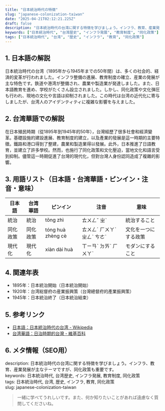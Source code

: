 ```yaml
---
title: "日本統治時代の特徴"
slug: "japanese-colonization-taiwan"
date: "2025-04-21T02:12:21.225Z"
draft: false
description: "日本統治時代の台湾に関する特徴を学びましょう。インフラ、教育、産業発展が主なテーマですが、同化政策も重要です。"
keywords: ["日本統治時代", "台湾歴史", "インフラ発展", "教育制度", "同化政策"]
tags: ["日本統治時代", "台湾", "歴史", "インフラ", "教育", "同化政策"]
---
```


## 1. 日本語の解説  
日本統治時代の台湾（1895年から1945年までの50年間）は、多くの社会的、経済的変革が行われました。インフラ整備の進展、教育制度の確立、産業の発展が主な特色です。鉄道や港湾が整備され、農業や製造業が発達しました。また、日本語教育を進め、学校がたくさん設立されました。しかし、同化政策や文化弾圧も行われ、現地の文化や言語は抑制されました。この時代は台湾の近代化に寄与しましたが、台湾人のアイデンティティに複雑な影響を与えました。

## 2. 台湾華語での解説  
在日本殖民時期（從1895年到1945年的50年），台灣經歷了很多社會和經濟變革。基礎設施的建設進展、教育制度的建立，以及產業的發展是這一時期的主要特徵。鐵路和港口得到了整建，農業和製造業得以發展。此外，日本推進了日語教育，並建立了許多學校。然而，也施行了同化政策和文化壓迫，當地文化和語言受到抑制。儘管這一時期促進了台灣的現代化，但對台灣人身份認同造成了複雜的影響。

## 3. 用語リスト（日本語・台湾華語・ピンイン・注音・意味）  
| 日本語     | 台湾華語   | ピンイン    | 注音   | 意味                     |
|------------|-----------|------------|--------|--------------------------|
| 統治       | 統治      | tǒng zhì   | ㄊㄨㄥˇ ㄓˋ | 統治すること           |
| 同化政策   | 同化政策  | tóng huà zhèng cè | ㄊㄨㄥˊ ㄏㄨㄚˋ ㄓㄥˋ ㄘㄜˋ | 文化を一つにする政策 |
| 現代化     | 現代化    | xiàn dài huà | ㄒㄧㄢˋ ㄉㄞˋ ㄏㄨㄚˋ | モダンにすること    |

## 4. 関連年表  
- 1895年：日本統治開始（日本統治開始）  
- 1920年：台湾総督府の産業振興策（台灣總督府的產業振興策）  
- 1945年：日本統治終了（日本統治結束）

## 5. 参考リンク  
- [日本語：日本統治時代の台湾 - Wikipedia](https://ja.wikipedia.org/wiki/日本統治時代の台湾)  
- [台湾華語：日治時期的台灣 - 維基百科](https://zh.wikipedia.org/wiki/日治時期的台灣)

## 6. メタ情報（SEO用）  
description: 日本統治時代の台湾に関する特徴を学びましょう。インフラ、教育、産業発展が主なテーマですが、同化政策も重要です。  
keywords: 日本統治時代, 台湾歴史, インフラ発展, 教育制度, 同化政策  
tags: 日本統治時代, 台湾, 歴史, インフラ, 教育, 同化政策  
slug: japanese-colonization-taiwan

> 一緒に学べてうれしいです。また、何か知りたいことがあれば遠慮なく質問してくださいね。